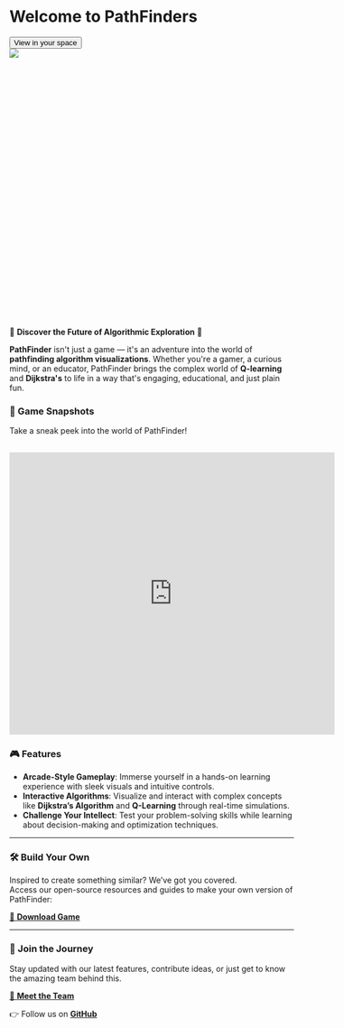 # Welcome to **PathFinders**

<script type="module" src="https://unpkg.com/@google/model-viewer/dist/model-viewer.min.js"></script>

<model-viewer src="assets/img/pathfinder.glb" ar ar-modes="webxr scene-viewer quick-look" camera-controls tone-mapping="neutral" poster="poster.png" shadow-intensity="1" camera-orbit="-1109deg 92.33deg 1.936m" field-of-view="30deg" auto-rotate style="height: 500px; width: 60vw; display: block; margin: 0 auto; object-fit: contain;">
    <div class="progress-bar hide" slot="progress-bar">
        <div class="update-bar"></div>
    </div>
    <button slot="ar-button" id="ar-button">
        View in your space
    </button>
    <div id="ar-prompt">
        <img src="https://modelviewer.dev/shared-assets/icons/hand.png">
    </div>
</model-viewer>

🚀 **Discover the Future of Algorithmic Exploration** 🚀

**PathFinder** isn't just a game — it's an adventure into the world of **pathfinding algorithm visualizations**. Whether you're a gamer, a curious mind, or an educator, PathFinder brings the complex world of **Q-learning** and **Dijkstra's** to life in a way that's engaging, educational, and just plain fun.

### 📸 Game Snapshots

Take a sneak peek into the world of PathFinder!

## <iframe src="https://albumizr.com/a/Jhi7" scrolling="no" frameborder="0" allowfullscreen style="height: 500px; width: 60vw; display: block; margin: 0 auto; object-fit: contain;"></iframe>

### 🎮 Features

- **Arcade-Style Gameplay**: Immerse yourself in a hands-on learning experience with sleek visuals and intuitive controls.
- **Interactive Algorithms**: Visualize and interact with complex concepts like **Dijkstra’s Algorithm** and **Q-Learning** through real-time simulations.
- **Challenge Your Intellect**: Test your problem-solving skills while learning about decision-making and optimization techniques.

---

### 🛠️ Build Your Own

Inspired to create something similar? We’ve got you covered.  
Access our open-source resources and guides to make your own version of PathFinder:

[💾 **Download Game**](download.md)

---

### 🎉 Join the Journey

Stay updated with our latest features, contribute ideas, or just get to know the amazing team behind this.

[🤝 **Meet the Team**](team.md)

👉 Follow us on **[GitHub](#)**
